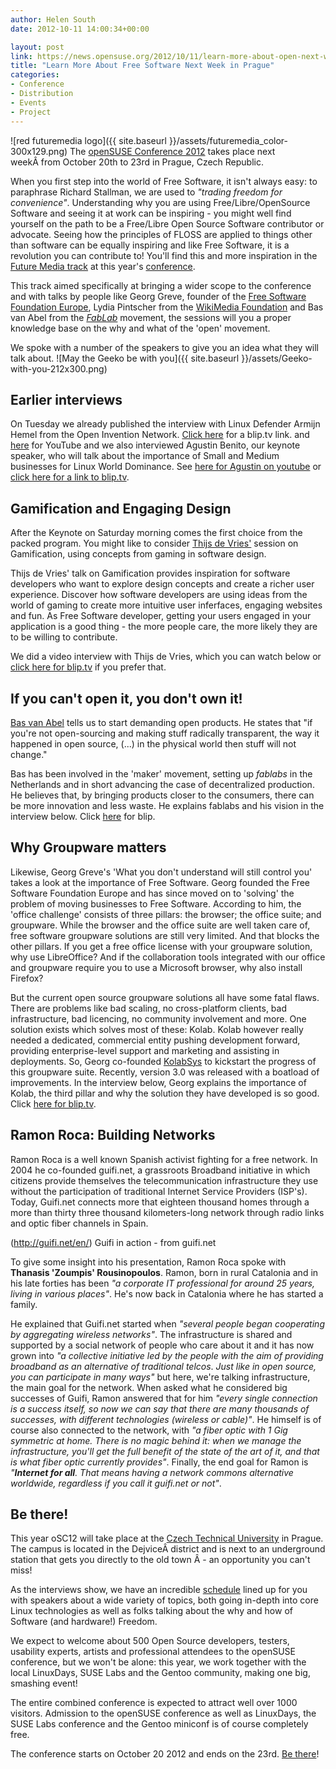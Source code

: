 ```yaml
---
author: Helen South
date: 2012-10-11 14:00:34+00:00

layout: post
link: https://news.opensuse.org/2012/10/11/learn-more-about-open-next-week-in-prague/
title: "Learn More About Free Software Next Week in Prague"
categories:
- Conference
- Distribution
- Events
- Project
---
```

![red futuremedia logo]({{ site.baseurl }}/assets/futuremedia_color-300x129.png)
The [openSUSE Conference 2012](http://bootstrapping-awesome.org) takes place next weekÂ from October 20th to 23rd in Prague, Czech Republic.

When you first step into the world of Free Software, it isn't always easy: to paraphrase Richard Stallman, we are used to _"trading freedom for convenience"_. Understanding why you are using Free/Libre/OpenSource Software and seeing it at work can be inspiring - you might well find yourself on the path to be a Free/Libre Open Source Software contributor or advocate. Seeing how the principles of FLOSS are applied to things other than software can be equally inspiring and like Free Software, it is a revolution you can contribute to! You'll find this and more inspiration in the [Future Media track](http://bootstrapping-awesome.org/futuremedia) at this year's [conference](http://bootstrapping-awesome.org).

This track aimed specifically at bringing a wider scope to the conference and with talks by people like Georg Greve, founder of the [Free Software Foundation Europe](http://fsfe.org), Lydia Pintscher from the [WikiMedia Foundation](http://www.wikimedia.org) and Bas van Abel from the [_FabLab_](http://en.wikipedia.org/wiki/Fab_lab) movement, the sessions will you a proper knowledge base on the why and what of the 'open' movement.

We spoke with a number of the speakers to give you an idea what they will talk about.<!-- more -->
![May the Geeko be with you]({{ site.baseurl }}/assets/Geeko-with-you-212x300.png)


## Earlier interviews


On Tuesday we already published the interview with Linux Defender Armijn Hemel from the Open Invention Network. [Click here](http://blip.tv/opensuse/interview-with-linux-defender-armijn-hemel-from-oin-6389518) for a blip.tv link. and [here](http://www.youtube.com/watch?v=EW2PLhvKDfg) for YouTube and we also interviewed Agustin Benito, our keynote speaker, who will talk about the importance of Small and Medium businesses for Linux World Dominance. See [here for Agustin on youtube](http://www.youtube.com/watch?v=8_oi2B6KBp8) or [click here for a link to blip.tv](http://blip.tv/opensuse/interview-with-keynote-speaker-agustin-benito-from-suse-linux-6389522).


## Gamification and Engaging Design


After the Keynote on Saturday morning comes the first choice from the packed program. You might like to consider [Thijs de Vries'](http://creativeseeds.nl/) session on Gamification, using concepts from gaming in software design.

Thijs de Vries' talk on Gamification provides inspiration for software developers who want to explore design concepts and create a richer user experience. Discover how software developers are using ideas from the world of gaming to create more intuitive user inferfaces, engaging websites and fun. As Free Software developer, getting your users engaged in your application is a good thing - the more people care, the more likely they are to be willing to contribute.

We did a video interview with Thijs de Vries, which you can watch below or [click here for blip.tv](http://blip.tv/opensuse/thijs-de-vries-on-engaging-users-through-gamification-6392133) if you prefer that.



## If you can't open it, you don't own it!


[Bas van Abel](waag.org/nl/persoon/bas) tells us to start demanding open products. He states that "if you're not open-sourcing and making stuff radically transparent, the way it happened in open source, (...) in the physical world then stuff will not change."

Bas has been involved in the 'maker' movement, setting up _fablabs_ in the Netherlands and in short advancing the case of decentralized production. He believes that, by bringing products closer to the consumers, there can be more innovation and less waste. He explains fablabs and his vision in the interview below. Click [here](http://blip.tv/opensuse/bas-van-abel-tells-us-to-start-demanding-open-products-6393501) for blip.



## Why Groupware matters


Likewise, Georg Greve's 'What you don't understand will still control you' takes a look at the importance of Free Software. Georg founded the Free Software Foundation Europe and has since moved on to 'solving' the problem of moving businesses to Free Software. According to him, the 'office challenge' consists of three pillars: the browser; the office suite; and groupware. While the browser and the office suite are well taken care of, free software groupware solutions are still very limited. And that blocks the other pillars. If you get a free office license with your groupware solution, why use LibreOffice? And if the collaboration tools integrated with our office and groupware require you to use a Microsoft browser, why also install Firefox?

But the current open source groupware solutions all have some fatal flaws. There are problems like bad scaling, no cross-platform clients, bad infrastructure, bad licencing, no community involvement and more. One solution exists which solves most of these: Kolab. Kolab however really needed a dedicated, commercial entity pushing development forward, providing enterprise-level support and marketing and assisting in deployments. So, Georg co-founded [KolabSys](http://kolabsys.com/) to kickstart the progress of this groupware suite. Recently, version 3.0 was released with a boatload of improvements. In the interview below, Georg explains the importance of Kolab, the third pillar and why the solution they have developed is so good. Click [here for blip.tv](http://blip.tv/opensuse/georg-greve-on-the-pillars-of-freedom-in-the-business-6394425).



## Ramon Roca: Building Networks


Ramon Roca is a well known Spanish activist fighting for a free network. In 2004 he co-founded guifi.net, a grassroots Broadband initiative in which citizens provide themselves the telecommunication infrastructure they use without the participation of traditional Internet Service Providers (ISP's). Today, Guifi.net connects more that eighteen thousand homes through a more than thirty three thousand kilometers-long network through radio links and optic fiber channels in Spain.

(http://guifi.net/en/) Guifi in action - from guifi.net

To give some insight into his presentation, Ramon Roca spoke with **Thanasis 'Zoumpis' Rousinopoulos**. Ramon, born in rural Catalonia and in his late forties has been _"a corporate IT professional for around 25 years, living in various places"_. He's now back in Catalonia where he has started a family.

He explained that Guifi.net started when _"several people began cooperating by aggregating wireless networks"_. The infrastructure is shared and supported by a social network of people who care about it and it has now grown into _"a collective initiative led by the people with the aim of providing broadband as an alternative of traditional telcos_. _Just like in open source, you can participate in many ways"_ but here, we're talking infrastructure, the main goal for the network. When asked what he considered big successes of Guifi, Ramon answered that for him _"every single connection is a success itself, so now we can say that there are many thousands of successes, with different technologies (wireless or cable)"_. He himself is of course also connected to the network, with _"a fiber optic with 1 Gig symmetric at home. There is no magic behind it: when we manage the infrastructure, you'll get the full benefit of the state of the art of it, and that is what fiber optic currently provides"_. Finally, the end goal for Ramon is _"**Internet for all**. That means having a network commons alternative worldwide, regardless if you call it guifi.net or not"_.


## Be there!


This year oSC12 will take place at the [Czech Technical University](http://www.cvut.cz/en) in Prague. The campus is located in the DejviceÂ district and is next to an underground station that gets you directly to the old town Â - an opportunity you can't miss!

As the interviews show, we have an incredible [schedule](http://bootstrapping-awesome.org/schedule/) lined up for you with speakers about a wide variety of topics, both going in-depth into core Linux technologies as well as folks talking about the why and how of Software (and hardware!) Freedom.

We expect to welcome about 500 Open Source developers, testers, usability experts, artists and professional attendees to the openSUSE conference, but we won't be alone: this year, we work together with the local LinuxDays, SUSE Labs and the Gentoo community, making one big, smashing event!

The entire combined conference is expected to attract well over 1000 visitors. Admission to the openSUSE conference as well as LinuxDays, the SUSE Labs conference and the Gentoo miniconf is of course completely free.

The conference starts on October 20 2012 and ends on the 23rd. [Be there](http://conference.opensuse.org/Register/)!		
